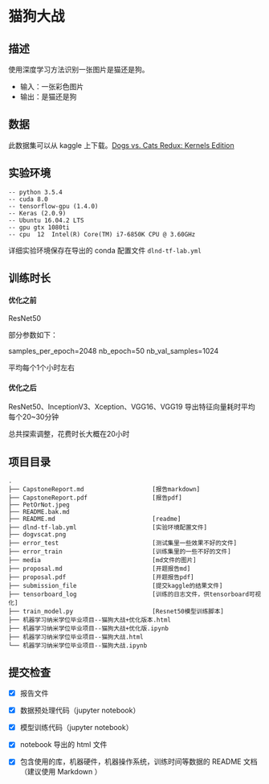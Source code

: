 # 猫狗大战


## 描述

使用深度学习方法识别一张图片是猫还是狗。

* 输入：一张彩色图片
* 输出：是猫还是狗

## 数据

此数据集可以从 kaggle 上下载。[Dogs vs. Cats Redux: Kernels Edition](https://www.kaggle.com/c/dogs-vs-cats-redux-kernels-edition/data)

## 实验环境

```
-- python 3.5.4
-- cuda 8.0
-- tensorflow-gpu (1.4.0)
-- Keras (2.0.9)
-- Ubuntu 16.04.2 LTS
-- gpu gtx 1080ti
-- cpu  12  Intel(R) Core(TM) i7-6850K CPU @ 3.60GHz
```

详细实验环境保存在导出的 conda 配置文件 `dlnd-tf-lab.yml`

## 训练时长

#### 优化之前
ResNet50 

部分参数如下：

samples_per_epoch=2048
nb_epoch=50
nb_val_samples=1024

平均每个1个小时左右

#### 优化之后
ResNet50、InceptionV3、Xception、VGG16、VGG19
导出特征向量耗时平均每个20~30分钟

总共探索调整，花费时长大概在20小时

## 项目目录

```
.
├── CapstoneReport.md                   [报告markdown]
├── CapstoneReport.pdf                  [报告pdf]
├── PetOrNot.jpeg
├── README.bak.md
├── README.md                           [readme]
├── dlnd-tf-lab.yml                     [实验环境配置文件]
├── dogvscat.png
├── error_test                          [测试集里一些效果不好的文件]
├── error_train                         [训练集里的一些不好的文件]
├── media                               [md文件的图片]
├── proposal.md                         [开题报告md]
├── proposal.pdf                        [开题报告pdf]
├── submission_file                     [提交kaggle的结果文件]
├── tensorboard_log                     [训练的日志文件，供tensorboard可视化]
├── train_model.py                      [Resnet50模型训练脚本]
├── 机器学习纳米学位毕业项目--猫狗大战+优化版本.html
├── 机器学习纳米学位毕业项目--猫狗大战+优化版.ipynb
├── 机器学习纳米学位毕业项目--猫狗大战.html
└── 机器学习纳米学位毕业项目--猫狗大战.ipynb
```



## 提交检查

* [x] 报告文件
* [x] 数据预处理代码（jupyter notebook）
* [x] 模型训练代码（jupyter notebook）
* [x] notebook 导出的 html 文件
* [x] 包含使用的库，机器硬件，机器操作系统，训练时间等数据的 README 文档（建议使用 Markdown ）


